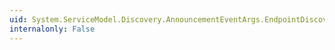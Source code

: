 ```yaml
---
uid: System.ServiceModel.Discovery.AnnouncementEventArgs.EndpointDiscoveryMetadata
internalonly: False
---
```

